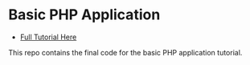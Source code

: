# Basic PHP Application

- [Full Tutorial Here](https://github.com/Component-Oriented-PHP/tutorials)

This repo contains the final code for the basic PHP application tutorial.
